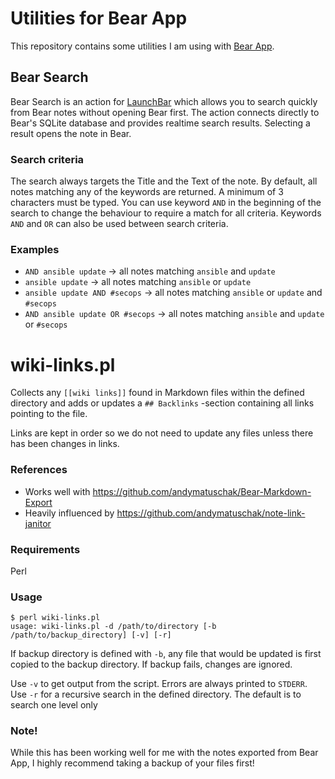 # Utilities for Bear App
This repository contains some utilities I am using with [Bear App](https://bear.app).

## Bear Search
Bear Search is an action for [LaunchBar](https://www.obdev.at/products/launchbar/index.html) which allows you to search quickly from Bear notes without opening Bear first.
The action connects directly to Bear's SQLite database and provides realtime search results. Selecting a result opens the note in Bear.

### Search criteria
The search always targets the Title and the Text of the note. By default, all notes matching any of the keywords are returned. A minimum of 3 characters must be typed.
You can use keyword `AND` in the beginning of the search to change the behaviour to require a match for all criteria. Keywords `AND` and `OR` can also be used between search criteria.

### Examples
- `AND ansible update` -> all notes matching `ansible` and `update`
- `ansible update` -> all notes matching `ansible` or `update`
- `ansible update AND #secops` -> all notes matching `ansible` or `update` and `#secops`
- `AND ansible update OR #secops` -> all notes matching `ansible` and `update` or `#secops`

# wiki-links.pl
Collects any `[[wiki links]]` found in Markdown files within the defined directory and adds or updates a `## Backlinks` -section containing all links pointing to the file.

Links are kept in order so we do not need to update any files unless there has been changes in links.

### References
- Works well with https://github.com/andymatuschak/Bear-Markdown-Export
- Heavily influenced by https://github.com/andymatuschak/note-link-janitor

### Requirements
Perl

### Usage
```
$ perl wiki-links.pl
usage: wiki-links.pl -d /path/to/directory [-b /path/to/backup_directory] [-v] [-r]
```

If backup directory is defined with `-b`, any file that would be updated is first copied to the backup directory. If backup fails, changes are ignored.

Use `-v` to get output from the script. Errors are always printed to `STDERR`.  
Use `-r` for a recursive search in the defined directory. The default is to search one level only   

### Note!
While this has been working well for me with the notes exported from Bear App, I highly recommend taking a backup of your files first!
